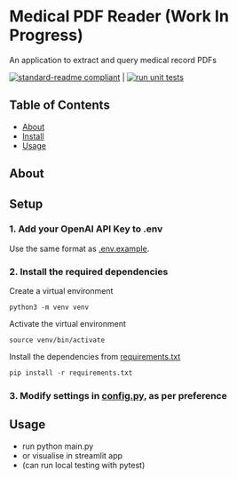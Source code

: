 # Medical PDF Reader (Work In Progress)
An application to extract and query medical record PDFs

[![standard-readme compliant](https://img.shields.io/badge/readme%20style-standard-brightgreen.svg?style=flat-square)](https://github.com/RichardLitt/standard-readme) | [![run unit tests](https://github.com/chris-lovejoy/medical-pdf-reader/actions/workflows/run_pytests.yml/badge.svg)](https://github.com/chris-lovejoy/medical-pdf-reader/actions/workflows/run_pytests.yml)


## Table of Contents

- [About](#about)
- [Install](#setup)
- [Usage](#usage)



## About



## Setup


### 1. Add your OpenAI API Key to .env
Use the same format as [.env.example](.env.example).


### 2. Install the required dependencies

Create a virtual environment
```
python3 -m venv venv
```

Activate the virtual environment
```
source venv/bin/activate
```

Install the dependencies from [requirements.txt](./requirements.txt)
```python
pip install -r requirements.txt
```

### 3. Modify settings in [config.py](./src/config.py), as per preference




## Usage

- run python main.py
- or visualise in streamlit app
- (can run local testing with pytest)





